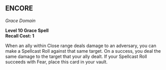## ENCORE  
_Grace Domain_

**Level 10 Grace Spell**  
**Recall Cost: 1**

When an ally within Close range deals damage to an adversary, you can make a Spellcast Roll against that same target. On a success, you deal the same damage to the target that your ally dealt. If your Spellcast Roll succeeds with Fear, place this card in your vault.  